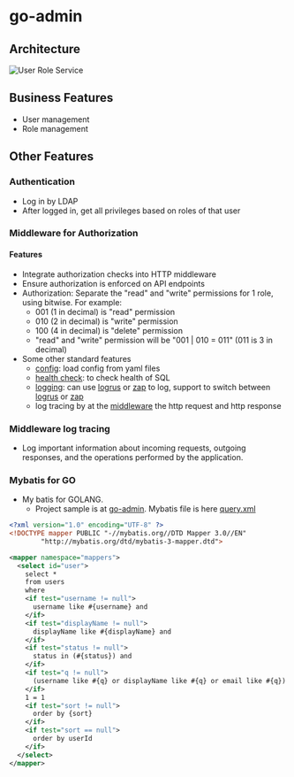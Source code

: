 # go-admin

## Architecture
![User Role Service](https://cdn-images-1.medium.com/max/800/1*Gm0dypLuYaPwGM8UzrzV7w.png)

## Business Features
- User management
- Role management
## Other Features
### Authentication
- Log in by LDAP
- After logged in, get all privileges based on roles of that user
### Middleware for Authorization
#### Features
- Integrate authorization checks into HTTP middleware
- Ensure authorization is enforced on API endpoints
- Authorization: Separate the "read" and "write" permissions for 1 role, using bitwise. For example:
  - 001 (1 in decimal) is "read" permission
  - 010 (2 in decimal) is "write" permission
  - 100 (4 in decimal) is "delete" permission
  - "read" and "write" permission will be "001 | 010 = 011" (011 is 3 in decimal)
- Some other standard features
  - [config](https://github.com/core-go/core/config): load config from yaml files
  - [health check](https://github.com/core-go/core/health): to check health of SQL 
  - [logging](https://github.com/core-go/log): can use [logrus](https://github.com/sirupsen/logrus) or [zap](https://github.com/uber-go/zap) to log, support to switch between [logrus](https://github.com/sirupsen/logrus) or [zap](https://github.com/uber-go/zap)
  - log tracing by at the [middleware](https://github.com/core-go/log/tree/main/middleware) the http request and http response
### Middleware log tracing
- Log important information about incoming requests, outgoing responses, and the operations performed by the application.
### Mybatis for GO
- My batis for GOLANG.
  - Project sample is at [go-admin](https://github.com/project-samples/go-admin). Mybatis file is here [query.xml](https://github.com/project-samples/go-admin/blob/main/configs/query.xml)

```xml
<?xml version="1.0" encoding="UTF-8" ?>
<!DOCTYPE mapper PUBLIC "-//mybatis.org//DTD Mapper 3.0//EN" 
        "http://mybatis.org/dtd/mybatis-3-mapper.dtd">

<mapper namespace="mappers">
  <select id="user">
    select *
    from users
    where
    <if test="username != null">
      username like #{username} and
    </if>
    <if test="displayName != null">
      displayName like #{displayName} and
    </if>
    <if test="status != null">
      status in (#{status}) and
    </if>
    <if test="q != null">
      (username like #{q} or displayName like #{q} or email like #{q}) and
    </if>
    1 = 1
    <if test="sort != null">
      order by {sort}
    </if>
    <if test="sort == null">
      order by userId
    </if>
  </select>
</mapper>
```
